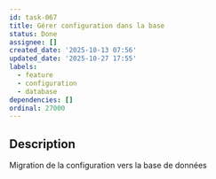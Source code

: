 ```yaml
---
id: task-067
title: Gérer configuration dans la base
status: Done
assignee: []
created_date: '2025-10-13 07:56'
updated_date: '2025-10-27 17:55'
labels:
  - feature
  - configuration
  - database
dependencies: []
ordinal: 27000
---
```


## Description

<!-- SECTION:DESCRIPTION:BEGIN -->
Migration de la configuration vers la base de données
<!-- SECTION:DESCRIPTION:END -->
